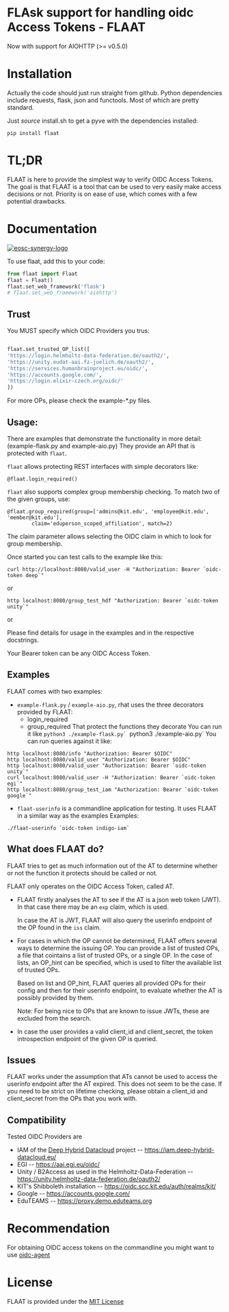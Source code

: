 # FLAsk support for handling oidc Access Tokens - FLAAT
Now with support for AIOHTTP (>= v0.5.0)

# Installation

Actually the code should just run straight from github. Python
dependencies include requests, flask, json and functools. Most of which
are pretty standard.

Just *source* install.sh to get a pyve with the dependencies installed:

`pip install flaat`

# TL;DR

FLAAT is here to provide the simplest way to verify OIDC Access Tokens.
The goal is that FLAAT is a tool that can be used to very easily make
access decisions or not.  Priority is on ease of use, which comes with a
few potential drawbacks.

# Documentation

[![eosc-synergy-logo](https://readthedocs.org/projects/flaat/badge/?version=latest)](https://flaat.readthedocs.io/)

To use flaat, add this to your code:

```python
from flaat import Flaat
flaat = Flaat()
flaat.set_web_framework('flask')
# flaat.set_web_framework('aiohttp')
```
## Trust

You MUST specify which OIDC Providers you trus:
```python

flaat.set_trusted_OP_list([
'https://login.helmholtz-data-federation.de/oauth2/',
'https://unity.eudat-aai.fz-juelich.de/oauth2/',
'https://services.humanbrainproject.eu/oidc/',
'https://accounts.google.com/',
'https://login.elixir-czech.org/oidc/'
])
```
For more OPs, please check the example-*.py files.

## Usage:

There are examples that demonstrate the functionality in more detail:
(example-flask.py and example-aio.py) 
They  provide an API that is protected
with `flaat`.

`flaat` allows protecting REST interfaces with simple decorators like:
```
@flaat.login_required()
```
`flaat` also supports complex group membership checking. To match two of
the given groups, use:
```
@flaat.group_required(group=['admins@kit.edu', 'employee@kit.edu', 'member@kit.edu'],
        claim='eduperson_scoped_affiliation', match=2)
```
The claim parameter allows selecting the OIDC claim in which to look for
group membership.

Once started you can test calls to the example like this:

```
curl http://localhost:8080/valid_user -H "Authorization: Bearer `oidc-token deep`"
```
or
```
http localhost:8080/group_test_hdf "Authorization: Bearer `oidc-token unity`"
```
or

Please find details for usage in the examples and in the respective
docstrings.

Your Bearer token can be any OIDC Access Token.

## Examples

FLAAT comes with two examples:
- `example-flask.py` / `example-aio.py`, rhat uses the three
  decorators provided by FLAAT:
  -  login_required
  -  group_required
  That protect the functions they decorate
    You can run it like
    ``python3 ./example-flask.py`
    ``python3 ./example-aio.py`
    You can run queries against it like:
```
http localhost:8080/info "Authorization: Bearer $OIDC"
http localhost:8080/valid_user "Authorization: Bearer $OIDC"
http localhost:8080/valid_user "Authorization: Bearer `oidc-token unity`"
curl localhost:8080/valid_user -H "Authorization: Bearer `oidc-token egi`"
http localhost:8080/group_test_iam "Authorization: Bearer `oidc-token google`"
```

- `flaat-userinfo` is a commandline application for testing. It uses
  FLAAT in a similar way as the examples
Examples:
```
./flaat-userinfo `oidc-token indigo-iam`
```

## What does FLAAT do?

FLAAT tries to get as much information out of the AT to determine whether
or not the function it protects should be called or not.

FLAAT only operates on the OIDC Access Token, called AT.

-  FLAAT firstly analyses the AT to see if the AT is a json web token
   (JWT). In that case there may be an `exp` claim, which is used.

   In case the AT is JWT, FLAAT will also query the userinfo endpoint of
   the OP found in the `iss` claim.

-  For cases in which the OP cannot be determined, FLAAT offers several
   ways to determine the issuing OP. You can provide a list of trusted
   OPs, a file that cointains a list of trusted OPs, or a single OP.
   In the case of lists, an OP_hint can be specified, which is used to
   filter the available list of trusted OPs.

   Based on list and OP_hint, FLAAT queries all provided OPs for their
   config and then for their userinfo endpoint, to evaluate whether the AT
   is possibly provided by them.

   Note: For being nice to OPs that are known to issue JWTs, these are
   excluded from the search.

-  In case the user provides a valid client_id and client_secret, the
   token introspection endpoint of the given OP is queried.

## Issues

FLAAT works under the assumption that ATs cannot be used to access the
userinfo endpoint after the AT expired.  This does not seem to be the
case. If you need to be strict on lifetime checking, please obtain a
client_id and client_secret from the OPs that you work with.


## Compatibility
Tested OIDC Providers are
- IAM of the [Deep Hybrid Datacloud](https://deep-hybrid-datacloud.eu) project -- https://iam.deep-hybrid-datacloud.eu/
- EGI -- https://aai.egi.eu/oidc/
- Unity / B2Access as used in the Helmholtz-Data-Federation -- https://unity.helmholtz-data-federation.de/oauth2/
- KIT's Shibboleth installation -- https://oidc.scc.kit.edu/auth/realms/kit/
- Google -- https://accounts.google.com/
- EduTEAMS -- https://proxy.demo.eduteams.org


# Recommendation

For obtaining OIDC access tokens on  the commandline you might want to use
[oidc-agent](https://github.com/indigo-dc/oidc-agent) 


# License
FLAAT is provided under the [MIT License](https://opensource.org/licenses/MIT)
